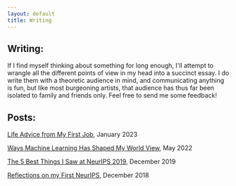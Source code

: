 ```yaml
---
layout: default
title: Writing 
---
```


## Writing:

If I find myself thinking about something for long enough, I'll attempt to wrangle all the different points of view in my head into a succinct essay. I do write them with a theoretic audience in mind, and communicating anything is fun, but like most burgeoning artists, that audience has thus far been isolated to family and friends only. Feel free to send me some feedback!

<!-- Please let me know what you think (contact info on about page)! I'd love feedback on my writing, especially if something is poorly communicated or if I got a fact wrong. Yyyyyoouuuu CAN write me if you disagree with some opinion but if you're not nice about it I'll ignore you, and "cold call complaints about a stranger on the internet's opinion" does not have a historic track record of sunshine and roses.  -->


## Posts:

[Life Advice from My First Job](../life_advice_from_kungfu),  January 2023 

<!-- [I Am Simply So Amazed By Modern Technology](../modern_technology),  August 2022 -->

<!-- [Dota Players Really Should Be Nicer to Each Other](../dota),   June 2022  -->

[Ways Machine Learning Has Shaped My World View](../ml_concepts),  May 2022

<!-- [Personal Opinions](../opinions), April 2022 -->

<!-- [Evolution Does Not Achieve the Best Solution](/404.html),  April 2022 -->

[The 5 Best Things I Saw at NeurIPS 2019](../2019-Neurips),  December 2019

[Reflections on my First NeurIPS](/2018-12-13-NeurIPS-A-Beginners-Guide),  December 2018
